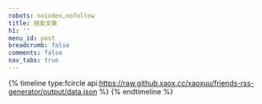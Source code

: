```yaml
---
robots: noindex,nofollow
title: 朋友文章
h1: ''
menu_id: post
breadcrumb: false
comments: false
nav_tabs: true
---
```


{% timeline type:fcircle api:https://raw.github.xaox.cc/xaoxuu/friends-rss-generator/output/data.json %}
{% endtimeline %}